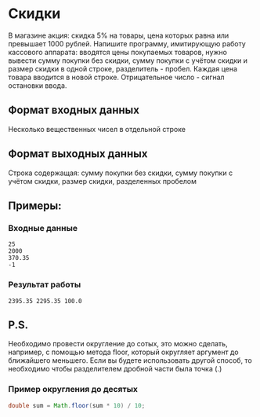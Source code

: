 # Скидки
В магазине акция: скидка 5% на товары, 
цена которых равна или превышает 1000 рублей. 
Напишите программу, имитирующую 
работу кассового аппарата: вводятся цены 
покупаемых товаров, нужно вывести сумму покупки
без скидки, сумму покупки с учётом скидки и 
размер скидки в одной строке, разделитель - пробел. 
Каждая цена товара вводится в 
новой строке. Отрицательное число - 
сигнал остановки ввода. 


## Формат входных данных
Несколько вещественных чисел в отдельной строке
## Формат выходных данных
Строка содержащая: сумму покупки 
без скидки, сумму покупки с учётом скидки, 
размер скидки, разделенных пробелом

## Примеры:
### Входные данные
```
25  
2000  
370.35  
-1
```
### Результат работы
```
2395.35 2295.35 100.0
```
## P.S.
Необходимо провести округление до сотых, 
это можно сделать, например, с помощью метода 
floor, который округляет аргумент до ближайшего 
меньшего. Если вы будете использовать другой 
способ, то необходимо чтобы разделителем дробной 
части была точка (.)

### Пример округления до десятых
```java
double sum = Math.floor(sum * 10) / 10;
```